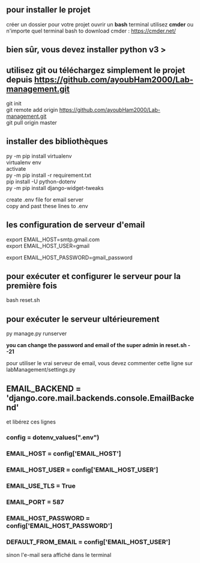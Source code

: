 ## pour installer le projet 

créer un dossier pour votre projet
ouvrir un **bash** terminal 
utilisez **cmder** ou n'importe quel terminal bash 
to download cmder : https://cmder.net/

## bien sûr, vous devez installer python v3 >

## utilisez git ou téléchargez simplement le projet depuis  https://github.com/ayoubHam2000/Lab-management.git

git init <br/>
git remote add origin https://github.com/ayoubHam2000/Lab-management.git <br/>
git pull origin master <br/>

## installer des bibliothèques 

py -m pip install virtualenv <br/>
virtualenv env <br/>
activate <br/>
py -m pip install -r requirement.txt <br/>
pip install -U python-dotenv <br/>
py -m pip install django-widget-tweaks <br/>

create .env file for email server <br/>
copy and past these lines to .env <br/>

## les configuration de serveur d'email
export EMAIL_HOST=smtp.gmail.com <br/>
export EMAIL_HOST_USER=gmail <br/>

export EMAIL_HOST_PASSWORD=gmail_password <br/>


## pour exécuter et configurer le serveur pour la première fois 
bash reset.sh <br/>
## pour exécuter le serveur ultérieurement
py manage.py runserver <br/>


**you can change the password and email of the super admin in reset.sh --21**

pour utiliser le vrai serveur de email, vous devez commenter cette ligne sur  labManagement/settings.py <br/>

## EMAIL_BACKEND = 'django.core.mail.backends.console.EmailBackend'

et libérez ces lignes <br/>
### config = dotenv_values(".env")
### EMAIL_HOST = config['EMAIL_HOST'] 
### EMAIL_HOST_USER = config['EMAIL_HOST_USER']
### EMAIL_USE_TLS = True
### EMAIL_PORT = 587
### EMAIL_HOST_PASSWORD = config['EMAIL_HOST_PASSWORD']
### DEFAULT_FROM_EMAIL = config['EMAIL_HOST_USER']

sinon l'e-mail sera affiché dans le terminal <br/>



